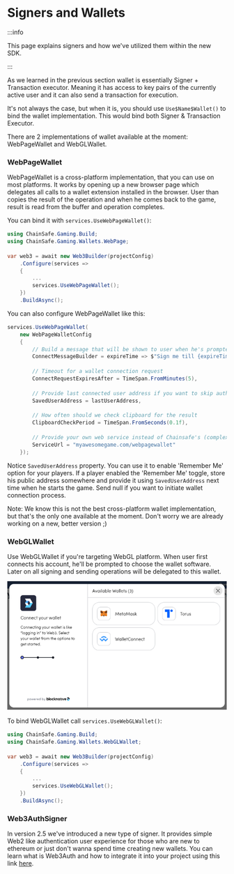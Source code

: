 ﻿---
slug: /current/signers-and-wallets
sidebar_position: 6
sidebar_label: Signers And Wallets
---


# Signers and Wallets

:::info

This page explains signers and how we've utilized them within the new SDK.

:::

As we learned in the previous section wallet is essentially Signer + Transaction executor.
Meaning it has access to key pairs of the currently active user and it can also send a transaction 
for execution.

It's not always the case, but when it is, you should use `Use$Name$Wallet()` to bind the wallet implementation.
This would bind both Signer & Transaction Executor.

There are 2 implementations of wallet available at the moment: WebPageWallet and WebGLWallet.

### WebPageWallet

WebPageWallet is a cross-platform implementation, that you can use on most platforms.
It works by opening up a new browser page which delegates all calls to a wallet extension installed
in the browser. User than copies the result of the operation and when he comes back to the game,
result is read from the buffer and operation completes.

You can bind it with `services.UseWebPageWallet()`:
```csharp
using ChainSafe.Gaming.Build;
using ChainSafe.Gaming.Wallets.WebPage;

var web3 = await new Web3Builder(projectConfig)
    .Configure(services =>
    {
        ...
        services.UseWebPageWallet();
    })
    .BuildAsync();
```

You can also configure WebPageWallet like this:

```csharp
services.UseWebPageWallet(
    new WebPageWalletConfig
    {
        // Build a message that will be shown to user when he's prompted to sign a message
        ConnectMessageBuilder = expireTime => $"Sign me till {expireTime:hh:mm:ss}}",
        
        // Timeout for a wallet connection request
        ConnectRequestExpiresAfter = TimeSpan.FromMinutes(5),
        
        // Provide last connected user address if you want to skip authentication
        SavedUserAddress = lastUserAddress,
        
        // How often should we check clipboard for the result
        ClipboardCheckPeriod = TimeSpan.FromSeconds(0.1f),
        
        // Provide your own web service instead of Chainsafe's (complex topic)
        ServiceUrl = "myawesomegame.com/webpagewallet"
    });
```

Notice `SavedUserAddress` property. You can use it to enable 'Remember Me' option for your players.
If a player enabled the 'Remember Me' toggle, store his public address somewhere and provide it
using `SavedUserAddress` next time when he starts the game. 
Send null if you want to initiate wallet connection process.

Note: We know this is not the best cross-platform wallet implementation, but that's the only one 
available at the moment. Don't worry we are already working on a new, better version ;)

### WebGLWallet

Use WebGLWallet if you're targeting WebGL platform. When user first connects his account, 
he'll be prompted to choose the wallet software. Later on all signing and sending operations 
will be delegated to this wallet.

![](v2Assets/webgl-available-wallets.png)

To bind WebGLWallet call `services.UseWebGLWallet()`:
```csharp
using ChainSafe.Gaming.Build;
using ChainSafe.Gaming.Wallets.WebGLWallet;

var web3 = await new Web3Builder(projectConfig)
    .Configure(services =>
    {
        ...
        services.UseWebGLWallet();
    })
    .BuildAsync();
```

### Web3AuthSigner

In version 2.5 we've introduced a new type of signer. It provides simple Web2 like authentication
user experience for those who are new to ethereum or just don't wanna spend time creating new wallets.
You can learn what is Web3Auth and how to integrate it into your project using this link [here](https://docs.gaming.chainsafe.io/current/web2-like-authentication-using-web3auth).